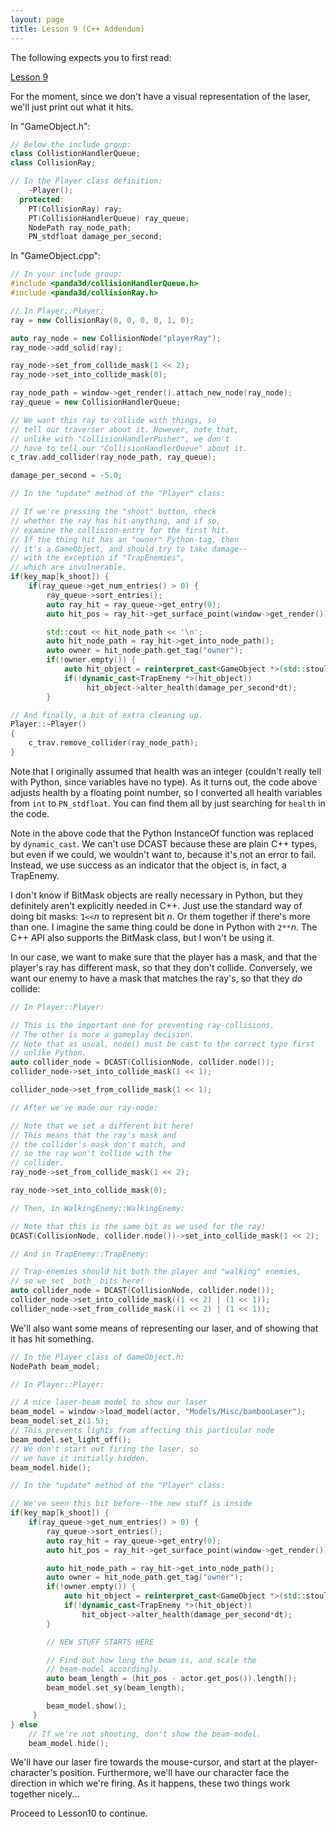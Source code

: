```yaml
---
layout: page
title: Lesson 9 (C++ Addendum)
---
```

The following expects you to first read:

[Lesson 9](https://arsthaumaturgis.github.io/Panda3DTutorial.io/tutorial/tut_lesson09.html)

For the moment, since we don't have a visual representation of the
laser, we'll just print out what it hits.

In "GameObject.h":
```c++
// Below the include group:
class CollistionHandlerQueue;
class CollisionRay;
```
```c++
// In the Player class definition:
    ~Player();
  protected:
    PT(CollisionRay) ray;
    PT(CollisionHandlerQueue) ray_queue;
    NodePath ray_node_path;
    PN_stdfloat damage_per_second;
```

In "GameObject.cpp":
```c++
// In your include group:
#include <panda3d/collisionHandlerQueue.h>
#include <panda3d/collisionRay.h>
```
```c++
// In Player::Player:
ray = new CollisionRay(0, 0, 0, 0, 1, 0);

auto ray_node = new CollisionNode("playerRay");
ray_node->add_solid(ray);

ray_node->set_from_collide_mask(1 << 2);
ray_node->set_into_collide_mask(0);

ray_node_path = window->get_render().attach_new_node(ray_node);
ray_queue = new CollisionHandlerQueue;

// We want this ray to collide with things, so
// tell our traverser about it. However, note that,
// unlike with "CollisionHandlerPusher", we don't
// have to tell our "CollisionHandlerQueue" about it.
c_trav.add_collider(ray_node_path, ray_queue);

damage_per_second = -5.0;
```
```c++
// In the "update" method of the "Player" class:

// If we're pressing the "shoot" button, check
// whether the ray has hit anything, and if so,
// examine the collision-entry for the first hit.
// If the thing hit has an "owner" Python-tag, then
// it's a GameObject, and should try to take damage--
// with the exception if "TrapEnemies",
// which are invulnerable.
if(key_map[k_shoot]) {
    if(ray_queue->get_num_entries() > 0) {
        ray_queue->sort_entries();
        auto ray_hit = ray_queue->get_entry(0);
        auto hit_pos = ray_hit->get_surface_point(window->get_render());

        std::cout << hit_node_path << '\n';
        auto hit_node_path = ray_hit->get_into_node_path();
        auto owner = hit_node_path.get_tag("owner");
        if(!owner.empty()) {
            auto hit_object = reinterpret_cast<GameObject *>(std::stoul(owner));
            if(!dynamic_cast<TrapEnemy *>(hit_object))
                 hit_object->alter_health(damage_per_second*dt);
        }
```
```c++
// And finally, a bit of extra cleaning up.
Player::~Player()
{
    c_trav.remove_collider(ray_node_path);
}
```

Note that I originally assumed that health was an integer (couldn't
really tell with Python, since variables have no type).  As it turns
out, the code above adjusts health by a floating point number, so I
converted all health variables from `int` to `PN_stdfloat`.  You can
find them all by just searching for `health` in the code.

Note in the above code that the Python InstanceOf function was replaced
by `dynamic_cast`.  We can't use DCAST because these are plain C++
types, but even if we could, we wouldn't want to, because it's not an
error to fail.  Instead, we use success as an indicator that the
object is, in fact, a TrapEnemy.

I don't know if BitMask objects are really necessary in Python, but
they definitely aren't explicitly needed in C++.  Just use the
standard way of doing bit masks: `1<<`*n* to represent bit *n*.  Or
them together if there's more than one.  I imagine the same thing
could be done in Python with `2**`*n*.  The C++ API also supports the
BitMask class, but I won't be using it.

In our case, we want to make sure that the player has a mask, and that
the player's ray has different mask, so that they don't collide.
Conversely, we want our enemy to have a mask that matches the ray's,
so that they _do_ collide:

```c++
// In Player::Player:

// This is the important one for preventing ray-collisions.
// The other is more a gameplay decision.
// Note that as usual, node() must be cast to the correct type first
// unlike Python.
auto collider_node = DCAST(CollisionNode, collider.node());
collider_node->set_into_collide_mask(1 << 1);

collider_node->set_from_collide_mask(1 << 1);

// After we've made our ray-node:

// Note that we set a different bit here!
// This means that the ray's mask and
// the collider's mask don't match, and
// so the ray won't collide with the
// collider.
ray_node->set_from_collide_mask(1 << 2);

ray_node->set_into_collide_mask(0);
```
```c++
// Then, in WalkingEnemy::WalkingEnemy:

// Note that this is the same bit as we used for the ray!
DCAST(CollisionNode, collider.node())->set_into_collide_mask(1 << 2);
```
```c++
// And in TrapEnemy::TrapEnemy:

// Trap-enemies should hit both the player and "walking" enemies,
// so we set _both_ bits here!
auto collider_node = DCAST(CollisionNode, collider.node());
collider_node->set_into_collide_mask((1 << 2) | (1 << 1));
collider_node->set_from_collide_mask((1 << 2) | (1 << 1));
```

We'll also want some means of representing our laser, and of showing
that it has hit something.

```c++
// In the Player class of GameObject.h:
NodePath beam_model;
```
```c++
// In Player::Player:

// A nice laser-beam model to show our laser
beam_model = window->load_model(actor, "Models/Misc/bambooLaser");
beam_model.set_z(1.5);
// This prevents lights from affecting this particular node
beam_model.set_light_off();
// We don't start out firing the laser, so 
// we have it initially hidden.
beam_model.hide();
```
```c++
// In the "update" method of the "Player" class:

// We've seen this bit before--the new stuff is inside
if(key_map[k_shoot]) {
    if(ray_queue->get_num_entries() > 0) {
        ray_queue->sort_entries();
        auto ray_hit = ray_queue->get_entry(0);
        auto hit_pos = ray_hit->get_surface_point(window->get_render());

        auto hit_node_path = ray_hit->get_into_node_path();
        auto owner = hit_node_path.get_tag("owner");
        if(!owner.empty()) {
            auto hit_object = reinterpret_cast<GameObject *>(std::stoul(owner));
            if(!dynamic_cast<TrapEnemy *>(hit_object))
                hit_object->alter_health(damage_per_second*dt);
        }

        // NEW STUFF STARTS HERE

        // Find out how long the beam is, and scale the
        // beam-model accordingly.
        auto beam_length = (hit_pos - actor.get_pos()).length();
        beam_model.set_sy(beam_length);

        beam_model.show();
     }
} else
    // If we're not shooting, don't show the beam-model.
    beam_model.hide();
```

We'll have our laser fire towards the mouse-cursor, and start at the
player-character's position. Furthermore, we'll have our character
face the direction in which we're firing. As it happens, these two
things work together nicely...

Proceed to Lesson10 to continue.
